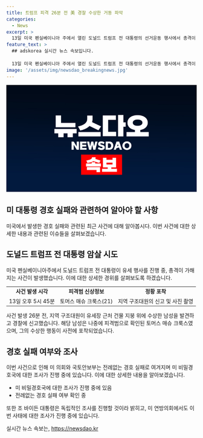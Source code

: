 ```yaml
---
title: 트럼프 피격 26분 전 美 경찰 수상한 거동 파악
categories:
  - News
excerpt: >
  13일 미국 펜실베이니아 주에서 열린 도널드 트럼프 전 대통령의 선거운동 행사에서 총격이 발생하였으나 경찰이 사전에 총격범을 발견하고 대응하였다. 피츠버그 방송인 보도에 따르면 경찰은 사건 26분 전에 총격범을 발견하고 수색하였지만 총격을 막지는 못했다. 이에 의회와 국토안보부는 경호 실패에 대한 조사를 시작하였고, 조 바이든 대통령은 독립적인 조사를 진행할 것이라고 밝혔다.
feature_text: >
  ## adskorea 실시간 뉴스 속보입니다.

  13일 미국 펜실베이니아 주에서 열린 도널드 트럼프 전 대통령의 선거운동 행사에서 총격이 발생하였으나 경찰이 사전에 총격범을 발견하고 대응하였다. 피츠버그 방송인 보도에 따르면 경찰은 사건 26분 전에 총격범을 발견하고 수색하였지만 총격을 막지는 못했다. 이에 의회와 국토안보부는 경호 실패에 대한 조사를 시작하였고, 조 바이든 대통령은 독립적인 조사를 진행할 것이라고 밝혔다.
image: '/assets/img/newsdao_breakingnews.jpg'
---
```


<p><img src="/assets/img/newsdao_breakingnews.jpg" alt="adskorea 속보" /></p>

<h2>미 대통령 경호 실패와 관련하여 알아야 할 사항</h2>

<p data-ke-size="size16">미국에서 발생한 경호 실패와 관련된 최근 사건에 대해 알아봅시다. 이번 사건에 대한 상세한 내용과 관련된 이슈들을 살펴보겠습니다.</p>

<h2>도널드 트럼프 전 대통령 암살 시도</h2>

<p data-ke-size="size16">미국 펜실베이니아주에서 도널드 트럼프 전 대통령이 유세 행사를 진행 중, 총격이 가해지는 사건이 발생했습니다. 이에 대한 상세한 경위를 살펴보도록 하겠습니다.</p>

<table>
    <tr>
        <td style="text-align: center; height: 17px;"><b>사건 발생 시각</b></td>
        <td style="text-align: center; height: 17px;"><b>피격범 신상정보</b></td>
        <td style="text-align: center; height: 17px;"><b>정황 포착</b></td>
    </tr>
    <tr>
        <td style="text-align: center; height: 17px;">13일 오후 5시 45분</td>
        <td style="text-align: center; height: 17px;">토머스 매슈 크룩스(21)</td>
        <td style="text-align: center; height: 17px;">지역 구조대원의 신고 및 사진 촬영</td>
    </tr>
</table>

<p data-ke-size="size16">사건 발생 26분 전, 지역 구조대원이 유세장 근처 건물 지붕 위에 수상한 남성을 발견하고 경찰에 신고했습니다. 해당 남성은 나중에 피격범으로 확인된 토머스 매슈 크룩스였으며, 그의 수상한 행동이 사전에 포착되었습니다.</p>

<h2>경호 실패 여부와 조사</h2>

<p data-ke-size="size16">이번 사건으로 인해 미 의회와 국토안보부는 전례없는 경호 실패로 여겨지며 미 비밀경호국에 대한 조사가 진행 중에 있습니다. 이에 대한 상세한 내용을 알아보겠습니다.</p>

<ul>
    <li>미 비밀경호국에 대한 조사가 진행 중에 있음</li>
    <li>전례없는 경호 실패 여부 확인 중</li>
</ul>

<p data-ke-size="size16">또한 조 바이든 대통령은 독립적인 조사를 진행할 것이라 밝히고, 미 연방의회에서도 이번 사태에 대한 조사가 진행 중에 있습니다.</p>
실시간 뉴스 속보는, <a href="https://newsdao.kr" rel="dofollow">https://newsdao.kr</a>


